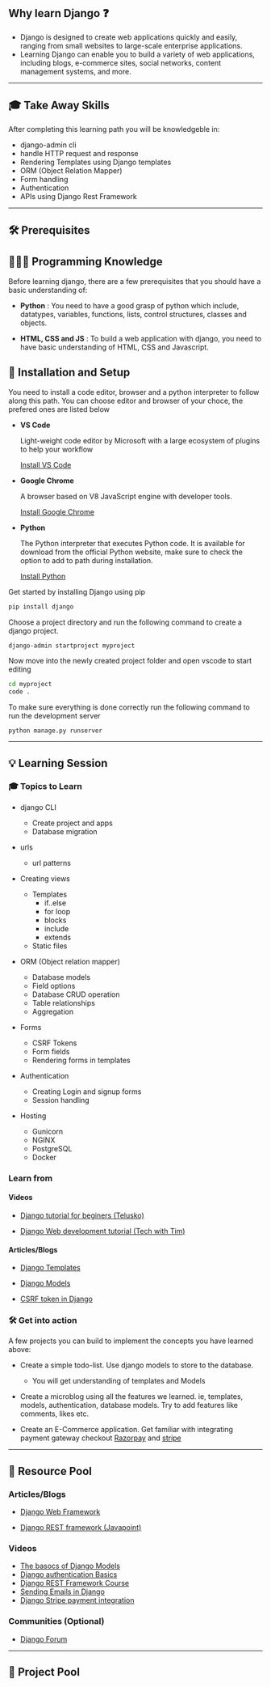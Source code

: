 ## Why learn Django ❓

- Django is designed to create web applications quickly and easily, ranging from small websites to large-scale enterprise applications.
- Learning Django can enable you to build a variety of web applications, including blogs, e-commerce sites, social networks, content management systems, and more.
---
## 🎓 Take Away Skills

After completing this learning path you will be knowledgeble in:

- django-admin cli
- handle HTTP request and response
- Rendering Templates using Django templates
- ORM (Object Relation Mapper)
- Form handling
- Authentication
- APIs using Django Rest Framework


---
## 🛠️ Prerequisites
## 🧑🏻‍💻 Programming Knowledge 

Before learning django, there are a few prerequisites that you should have a basic understanding of:

  - **Python** : You need to have a good grasp of python which include, datatypes, variables, functions, lists, control structures, classes and objects.

  - **HTML, CSS and JS** : To build a web application with django, you need to have basic understanding of HTML, CSS and Javascript.

## 📲 Installation and Setup

You need to install a code editor, browser and a python interpreter to follow along this path. You can choose editor and browser of your choce, the prefered ones are listed below

 - **VS Code**
 
    Light-weight code editor by Microsoft with a large ecosystem of plugins to help your workflow

    [Install VS Code](https://code.visualstudio.com/)

 
 - **Google Chrome**

    A browser based on V8 JavaScript engine with developer tools.
    
    [Install Google Chrome](https://chrome.google.com)

 - **Python**

    The Python interpreter that executes Python code. It is available for download from the official Python website,
    make sure to check the option to add to path during installation.

    [Install Python](https://python.org)


Get started by installing Django using pip

```bash
pip install django
```

Choose a project directory and run the following command to create a django project.

```bash
django-admin startproject myproject
```

Now move into the newly created project folder and open vscode to start editing

```bash
cd myproject
code .
```

To make sure everything is done correctly run the following command to run the development server

```
python manage.py runserver
```

---

## 💡 Learning Session

### 🎓 Topics to Learn

- django CLI
    - Create project and apps
    - Database migration

- urls
    - url patterns
    

- Creating views
    - Templates
        - if..else
        - for loop
        - blocks
        - include
        - extends
    - Static files

- ORM (Object relation mapper)
    - Database models
    - Field options
    - Database CRUD operation
    - Table relationships
    - Aggregation
- Forms
    - CSRF Tokens
    - Form fields
    - Rendering forms in templates
- Authentication
    - Creating Login and signup forms
    - Session handling
- Hosting
    - Gunicorn
    - NGINX
    - PostgreSQL
    - Docker

    
### Learn from

#### Videos

- [Django tutorial for beginers (Telusko)](https://youtube.com/playlist?list=PLsyeobzWxl7r2ukVgTqIQcl-1T0C2mzau)

- [Django  Web development tutorial (Tech with Tim)](https://youtube.com/playlist?list=PLzMcBGfZo4-kQkZp-j9PNyKq7Yw5VYjq9)

#### Articles/Blogs

- [Django Templates](https://www.w3schools.com/django/django_template_variables.php)

- [Django Models](https://developer.mozilla.org/en-US/docs/Learn/Server-side/Django/Models)

- [CSRF token in Django](https://www.tutorialspoint.com/what-is-csrf-token-in-django#:~:text=CSRF%20stands%20for%20Cross%20Site,putting%20the%20data%20at%20risk.)

### 🛠️ Get into action

A few projects you can build to implement the concepts you have learned above:

- Create a simple todo-list. Use django models to store to the database. 
    - You will get understanding of templates and Models

- Create a microblog using all the features we learned. ie, templates, models, authentication, database models. Try to add features like comments, likes etc.

- Create an E-Commerce application. Get familiar with integrating payment gateway checkout [Razorpay](https://razorpay.com/) and [stripe](https://stripe.com/)

---
## 🔖 Resource Pool

### Articles/Blogs

- [Django Web Framework](https://developer.mozilla.org/en-US/docs/Learn/Server-side/Django/Introduction)

- [Django REST framework (Javapoint)](https://www.javatpoint.com/create-rest-api-using-django-rest-framework)

### Videos
- [The basocs of Django Models](https://youtu.be/r9kT-jm136Q)
- [Django authentication Basics](https://youtu.be/dBctY3-Z5hY)
- [Django REST Framework Course](https://youtu.be/tujhGdn1EMI)
- [Sending Emails in Django](https://youtu.be/X7DWErkNVJs)
- [Django Stripe payment integration](https://youtu.be/JwhEjEqG43M)

### Communities (Optional)

- [Django Forum](https://forum.djangoproject.com/)
---
## 🚀 Project Pool
